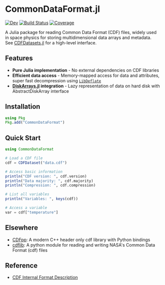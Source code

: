 # CommonDataFormat.jl

[![Dev](https://img.shields.io/badge/docs-dev-blue.svg)](https://juliaspacephysics.github.io/CommonDataFormat.jl/dev/)
[![Build Status](https://github.com/JuliaSpacePhysics/CommonDataFormat.jl/actions/workflows/CI.yml/badge.svg?branch=main)](https://github.com/JuliaSpacePhysics/CommonDataFormat.jl/actions/workflows/CI.yml?query=branch%3Amain)
[![Coverage](https://codecov.io/gh/JuliaSpacePhysics/CommonDataFormat.jl/branch/main/graph/badge.svg)](https://codecov.io/gh/JuliaSpacePhysics/CommonDataFormat.jl)

A Julia package for reading Common Data Format (CDF) files, widely used in space physics for storing multidimensional data arrays and metadata. See [CDFDatasets.jl](https://github.com/JuliaSpacePhysics/CDFDatasets.jl) for a high-level interface.

## Features

- **Pure Julia implementation** - No external dependencies on CDF libraries
- **Efficient data access** - Memory-mapped access for data and attributes, super fast decompression using [`LibDeflate`](https://github.com/jakobnissen/LibDeflate.jl)
- **[DiskArrays.jl](https://github.com/JuliaIO/DiskArrays.jl) integration** - Lazy representation of data on hard disk with AbstractDiskArray interface

## Installation

```julia
using Pkg
Pkg.add("CommonDataFormat")
```

## Quick Start

```julia
using CommonDataFormat

# Load a CDF file
cdf = CDFDataset("data.cdf")

# Access basic information
println("CDF version: ", cdf.version)
println("Data majority: ", cdf.majority)
println("Compression: ", cdf.compression)

# List all variables
println("Variables: ", keys(cdf))

# Access a variable
var = cdf["temperature"]
```

## Elsewhere

- [CDFpp](https://github.com/SciQLop/CDFpp): A modern C++ header only cdf library with Python bindings
- [cdflib](https://github.com/MAVENSDC/cdflib): A python module for reading and writing NASA's Common Data Format (cdf) files

## Reference

- [CDF Internal Format Description](https://spdf.gsfc.nasa.gov/pub/software/cdf/doc/cdfifd.pdf)